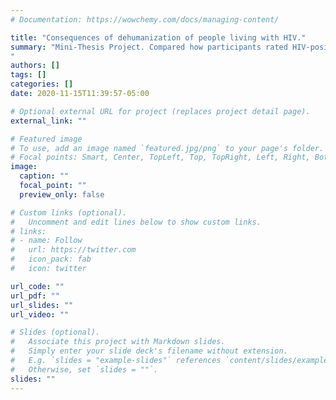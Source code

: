 ```yaml
---
# Documentation: https://wowchemy.com/docs/managing-content/

title: "Consequences of dehumanization of people living with HIV."
summary: "Mini-Thesis Project. Compared how participants rated HIV-positive and HIV-negative individuals on the Ascent of Man Blatant Dehumanization Scale and the Mind Perception Scale and how these ratings affect attitudes towards HIV-positive individuals. Conducted at the Social, Perception, and Cognition Lab at the University of Toronto, under the supervision of Drs. Jason Deska and Nicholas Rule.
"
authors: []
tags: []
categories: []
date: 2020-11-15T11:39:57-05:00

# Optional external URL for project (replaces project detail page).
external_link: ""

# Featured image
# To use, add an image named `featured.jpg/png` to your page's folder.
# Focal points: Smart, Center, TopLeft, Top, TopRight, Left, Right, BottomLeft, Bottom, BottomRight.
image:
  caption: ""
  focal_point: ""
  preview_only: false

# Custom links (optional).
#   Uncomment and edit lines below to show custom links.
# links:
# - name: Follow
#   url: https://twitter.com
#   icon_pack: fab
#   icon: twitter

url_code: ""
url_pdf: ""
url_slides: ""
url_video: ""

# Slides (optional).
#   Associate this project with Markdown slides.
#   Simply enter your slide deck's filename without extension.
#   E.g. `slides = "example-slides"` references `content/slides/example-slides.md`.
#   Otherwise, set `slides = ""`.
slides: ""
---
```

